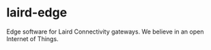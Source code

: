 # laird-edge
Edge software for Laird Connectivity gateways.  We believe in an open Internet of Things.
